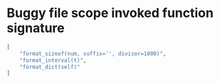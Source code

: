 # Buggy file scope invoked function signature

```json
[
    "format_sizeof(num, suffix='', divisor=1000)",
    "format_interval(t)",
    "format_dict(self)"
]
```
